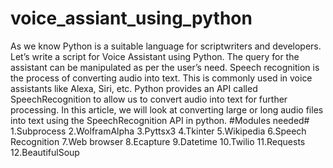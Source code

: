 # voice_assiant_using_python
As we know Python is a suitable language for scriptwriters and developers. Let’s write a script for Voice Assistant using Python. 
The query for the assistant can be manipulated as per the user’s need. 
Speech recognition is the process of converting audio into text. 
This is commonly used in voice assistants like Alexa, Siri, etc. Python provides an API called SpeechRecognition to allow us to convert audio into text for further processing. In this article, we will look at converting large or long audio files into text using the SpeechRecognition API in python.
#Modules needed#
1.Subprocess
2.WolframAlpha
3.Pyttsx3
4.Tkinter
5.Wikipedia
6.Speech Recognition
7.Web browser
8.Ecapture
9.Datetime
10.Twilio
11.Requests
12.BeautifulSoup
